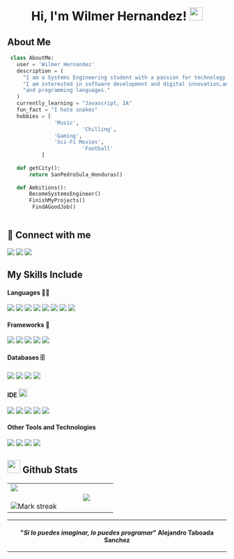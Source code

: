 

<h1 align="center">
Hi, I'm Wilmer Hernandez!
	<a href="https://github.com/Bouaskaoun" target="_self">
		<img src="https://media.giphy.com/media/hvRJCLFzcasrR4ia7z/giphy.gif" width="30">
	</a>
</h1>


## About Me

 ```python
  class AboutMe:
    user = 'Wilmer Hernandez'
    description = (
      "I am a Systems Engineering student with a passion for technology and problem solving. "
      "I am interested in software development and digital innovation,and I am always looking to learn new tools",
      "and programming languages."
    )
    currently_learning = "Javascript, IA"
    fun_fact = "I hate snakes"
	hobbies = [
				'Music',
                         'Chilling',
			 	'Gaming',
				'Sci-Fi Movies',
                         'Football'
			]
	
	def getCity():
		return SanPedroSula_Honduras()
	
	def Ambitions():
		BecomeSystemsEngineer()
		FinishMyProjects()
         FindAGoodJob()
	
 ```
## 🤝 Connect with me
<p align="left">
	<a href="mailto:wilmerhy2005@gmail.com"><img img src="https://img.shields.io/badge/Gmail-D14836?style=for-the-badge&logo=gmail&logoColor=white"/></a>
	<a href="https://github.com/WilmerH1506"><img src="https://img.shields.io/badge/github-%23121011.svg?style=for-the-badge&logo=github&logoColor=white"/></a>
	<a href="https://www.instagram.com/wy_hernandezr/"><img src="https://img.shields.io/badge/Instagram-%23E4405F.svg?style=for-the-badge&logo=Instagram&logoColor=white"/></a>
</p>

## My Skills Include

<h4> Languages  👨‍💻</h4>
<span> 
  <img src="https://img.shields.io/badge/HTML5-E34F26?style=for-the-badge&logo=html5&logoColor=white">
  <img src="https://img.shields.io/badge/CSS3-1572B6?style=for-the-badge&logo=css3&logoColor=white">
  <img src="https://img.shields.io/badge/JavaScript-F7DF1E?style=for-the-badge&logo=javascript&logoColor=black">
  <img src="https://img.shields.io/badge/java-%23ED8B00.svg?style=for-the-badge&logo=openjdk&logoColor=white">
  <img src="https://img.shields.io/badge/c%23-%23239120.svg?style=for-the-badge&logo=csharp&logoColor=white">
  <img src = "https://img.shields.io/badge/c++-%2300599C.svg?style=for-the-badge&logo=c%2B%2B&logoColor=white">
  <img src = "https://img.shields.io/badge/dart-%230175C2.svg?style=for-the-badge&logo=dart&logoColor=white">
  <img src = "https://img.shields.io/badge/python-3670A0?style=for-the-badge&logo=python&logoColor=ffdd54">
</span>

<h4> Frameworks 🧰</h4>
<span>
  <img src="https://img.shields.io/badge/.NET-5C2D91?style=for-the-badge&logo=.net&logoColor=white">
  <img src = "https://img.shields.io/badge/Flutter-%2302569B.svg?style=for-the-badge&logo=Flutter&logoColor=white">
  <img src = "https://img.shields.io/badge/node.js-6DA55F?style=for-the-badge&logo=node.js&logoColor=white">
  <img src = "https://img.shields.io/badge/react-%2320232a.svg?style=for-the-badge&logo=react&logoColor=%2361DAFB">
  <img src = "https://img.shields.io/badge/vuejs-%2335495e.svg?style=for-the-badge&logo=vuedotjs&logoColor=%234FC08D">
</span>

<h4> Databases 🗄️</h4>
<span>
  <img src="https://img.shields.io/badge/MySQL-00000F?style=for-the-badge&logo=mysql&logoColor=white">
  <img src = "https://img.shields.io/badge/firebase-a08021?style=for-the-badge&logo=firebase&logoColor=ffcd34">
  <img src = "https://img.shields.io/badge/MongoDB-%234ea94b.svg?style=for-the-badge&logo=mongodb&logoColor=white">
  <img src = "https://img.shields.io/badge/Microsoft%20SQL%20Server-CC2927?style=for-the-badge&logo=microsoft%20sql%20server&logoColor=white">
</span>

<h4> IDE <img src = "https://github.com/7oSkaaa/7oSkaaa/blob/main/Images/IDEs.gif?raw=true" width = 20px>  </h4>
<span>
<img src="https://img.shields.io/badge/Android_Studio-3DDC84?style=for-the-badge&logo=android-studio&logoColor=white">
<img src="https://img.shields.io/badge/Visual_Studio_Code-0078D4?style=for-the-badge&logo=visual%20studio%20code&logoColor=white">
<img src = "https://img.shields.io/badge/pycharm-143?style=for-the-badge&logo=pycharm&logoColor=black&color=black&labelColor=green">
<img src = "https://img.shields.io/badge/Visual%20Studio-5C2D91.svg?style=for-the-badge&logo=visual-studio&logoColor=white">
<img src = "https://img.shields.io/badge/NetBeansIDE-1B6AC6.svg?style=for-the-badge&logo=apache-netbeans-ide&logoColor=white">

<h4> Other Tools and Technologies </h4>
<span>
  <img src="https://img.shields.io/badge/Git-F05032?style=for-the-badge&logo=git&logoColor=white">
  <img src="https://img.shields.io/badge/vercel-%23000000.svg?style=for-the-badge&logo=vercel&logoColor=white">
  <img src = "https://img.shields.io/badge/netlify-%23000000.svg?style=for-the-badge&logo=netlify&logoColor=#00C7B7">
  <img src = "https://img.shields.io/badge/github-%23121011.svg?style=for-the-badge&logo=github&logoColor=white">

</span>


## <picture> <img src = "https://github.com/7oSkaaa/7oSkaaa/blob/main/Images/Statistics.gif?raw=true" width = 30px>  </picture> Github Stats

<p align="center">
<table align="center">
<tr border="none">
<td width="50%" align="center">
  <img  align="left"  src="https://github-readme-stats.vercel.app/api?username=WilmerH1506&theme=dark&show_icons=true&count_private=true" />
  <br></br>
  <img  title="🔥 Get streak stats for your profile at git.io/streak-stats" alt="Mark streak" src="https://github-readme-streak-stats.herokuapp.com/?user=WilmerH1506&theme=dark&hide_border=false" /> 
</td>


<td width="50%" align="center">

  <img  align="center"  src="https://github-readme-stats.anuraghazra1.vercel.app/api/top-langs/?username=WilmerH1506&theme=dark&hide_border=false&no-bg=true&no-frame=true&langs_count=7"/>

  </td>
</tr>
</table>


<hr>
<span align="center">
  <span>
    <h4 align="center">"<em>Si lo puedes imaginar, lo puedes programar</em>"
      <span align="center">Alejandro Taboada Sanchez</span>
    </h4>
</span>
<hr>

